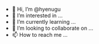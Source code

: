 - 👋 Hi, I’m @hyenugu
- 👀 I’m interested in ...
- 🌱 I’m currently learning ...
- 💞️ I’m looking to collaborate on ...
- 📫 How to reach me ...

<!---
hyenugu/hyenugu is a ✨ special ✨ repository because its `README.md` (this file) appears on your GitHub profile.
You can click the Preview link to take a look at your changes.
--->
